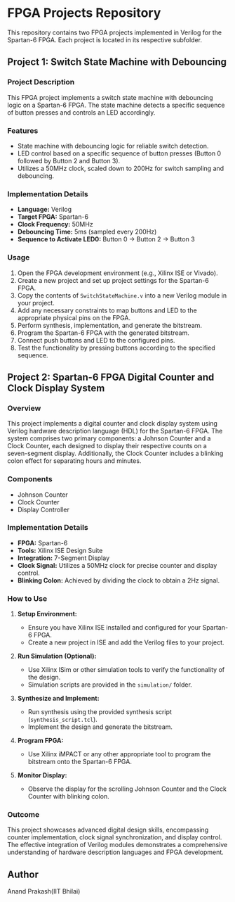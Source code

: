 # FPGA Projects Repository

This repository contains two FPGA projects implemented in Verilog for the Spartan-6 FPGA. Each project is located in its respective subfolder.

## Project 1: Switch State Machine with Debouncing

### Project Description

This FPGA project implements a switch state machine with debouncing logic on a Spartan-6 FPGA. The state machine detects a specific sequence of button presses and controls an LED accordingly.

### Features

- State machine with debouncing logic for reliable switch detection.
- LED control based on a specific sequence of button presses (Button 0 followed by Button 2 and Button 3).
- Utilizes a 50MHz clock, scaled down to 200Hz for switch sampling and debouncing.

### Implementation Details

- **Language:** Verilog
- **Target FPGA:** Spartan-6
- **Clock Frequency:** 50MHz
- **Debouncing Time:** 5ms (sampled every 200Hz)
- **Sequence to Activate LED0:** Button 0 -> Button 2 -> Button 3

### Usage

1. Open the FPGA development environment (e.g., Xilinx ISE or Vivado).
2. Create a new project and set up project settings for the Spartan-6 FPGA.
3. Copy the contents of `SwitchStateMachine.v` into a new Verilog module in your project.
4. Add any necessary constraints to map buttons and LED to the appropriate physical pins on the FPGA.
5. Perform synthesis, implementation, and generate the bitstream.
6. Program the Spartan-6 FPGA with the generated bitstream.
7. Connect push buttons and LED to the configured pins.
8. Test the functionality by pressing buttons according to the specified sequence.

## Project 2: Spartan-6 FPGA Digital Counter and Clock Display System

### Overview

This project implements a digital counter and clock display system using Verilog hardware description language (HDL) for the Spartan-6 FPGA. The system comprises two primary components: a Johnson Counter and a Clock Counter, each designed to display their respective counts on a seven-segment display. Additionally, the Clock Counter includes a blinking colon effect for separating hours and minutes.

### Components

- Johnson Counter
- Clock Counter
- Display Controller

### Implementation Details

- **FPGA:** Spartan-6
- **Tools:** Xilinx ISE Design Suite
- **Integration:** 7-Segment Display
- **Clock Signal:** Utilizes a 50MHz clock for precise counter and display control.
- **Blinking Colon:** Achieved by dividing the clock to obtain a 2Hz signal.

### How to Use

1. **Setup Environment:**
   - Ensure you have Xilinx ISE installed and configured for your Spartan-6 FPGA.
   - Create a new project in ISE and add the Verilog files to your project.

2. **Run Simulation (Optional):**
   - Use Xilinx ISim or other simulation tools to verify the functionality of the design.
   - Simulation scripts are provided in the `simulation/` folder.

3. **Synthesize and Implement:**
   - Run synthesis using the provided synthesis script (`synthesis_script.tcl`).
   - Implement the design and generate the bitstream.

4. **Program FPGA:**
   - Use Xilinx iMPACT or any other appropriate tool to program the bitstream onto the Spartan-6 FPGA.

5. **Monitor Display:**
   - Observe the display for the scrolling Johnson Counter and the Clock Counter with blinking colon.

### Outcome

This project showcases advanced digital design skills, encompassing counter implementation, clock signal synchronization, and display control. The effective integration of Verilog modules demonstrates a comprehensive understanding of hardware description languages and FPGA development.

## Author

Anand Prakash(IIT Bhilai)
